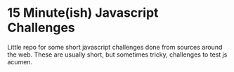 # 15 Minute(ish) Javascript Challenges

Little repo for some short javascript challenges done from sources around the web. These are usually short, but sometimes tricky, challenges to test js acumen.